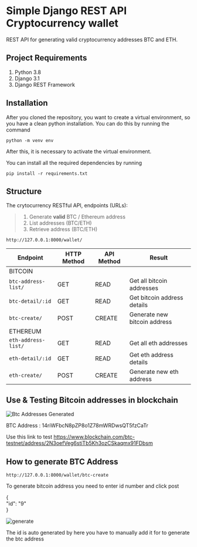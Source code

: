 # Simple Django REST API Cryptocurrency wallet
REST API for generating valid cryptocurrency addresses BTC and ETH.


## Project Requirements
1. Python 3.8
2. Django 3.1
3. Django REST Framework

## Installation
After you cloned the repository, you want to create a virtual environment, so you have a clean python installation.
You can do this by running the command
```
python -m venv env
```

After this, it is necessary to activate the virtual environment.

You can install all the required dependencies by running
```
pip install -r requirements.txt
```
## Structure
The crytocurrency RESTful API, endpoints (URLs):<br>
  >1. Generate <b>valid</b> BTC / Ethereum address<br>
  >2. List addresses (BTC/ETH) <br>
  >3. Retrieve address (BTC/ETH)<br>

```
http://127.0.0.1:8000/wallet/
```

Endpoint |HTTP Method | API Method | Result
-- | -- |-- |--
BITCOIN |  |  | 
`btc-address-list/` | GET | READ | Get all bitcoin addresses
`btc-detail/:id` | GET | READ |Get bitcoin address details
`btc-create/`| POST | CREATE | Generate new bitcoin address
ETHEREUM |  |  |
`eth-address-list/` | GET | READ |  Get all eth addresses
`eth-detail/:id` | GET | READ | Get eth address details
`eth-create/`| POST | CREATE |Generate new eth address


## Use & Testing Bitcoin addresses in blockchain

![Btc Addresses Generated](https://user-images.githubusercontent.com/7104155/148570677-3313cffe-9d49-47df-bc31-8b431c58ea27.PNG)


BTC Address : 14riWFbcN8pZP8o1Z78mWRDwsQT5fzCaTr


Use this link to test https://www.blockchain.com/btc-testnet/address/2N3oefVeg6stiTb5Kh3ozCSkaqmx91FDbsm

## How to generate BTC Address

```
http://127.0.0.1:8000/wallet/btc-create
```

To generate bitcoin address you need to enter id number and click post

{  
        "id": "9"    
    }

![generate](https://user-images.githubusercontent.com/7104155/148572060-8448d153-5eba-4118-a916-3620f28742b0.PNG)

The id is auto generated by here you have to manually add it for to generate the btc address


  
 
  
 


